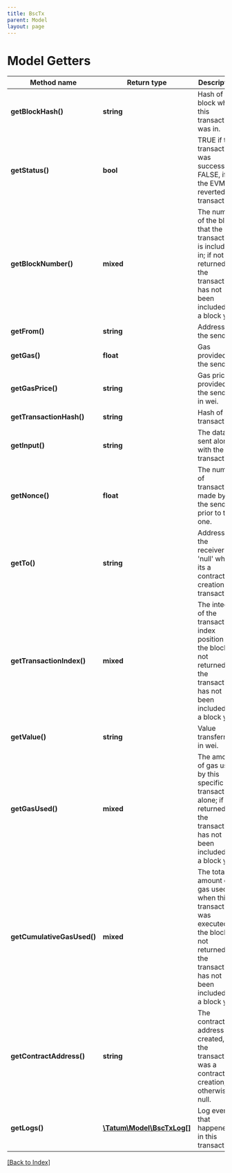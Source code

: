 ```yaml
---
title: BscTx
parent: Model
layout: page
---
```


# Model Getters

Method name | Return type | Description | Notes
------------ | ------------- | ------------- | -------------
**getBlockHash()** | **string** | Hash of the block where this transaction was in. | [optional]
**getStatus()** | **bool** | TRUE if the transaction was successful, FALSE, if the EVM reverted the transaction. | [optional]
**getBlockNumber()** | **mixed** | The number of the block that the transaction is included in; if not returned, the transaction has not been included in a block yet. | [optional]
**getFrom()** | **string** | Address of the sender. | [optional]
**getGas()** | **float** | Gas provided by the sender. | [optional]
**getGasPrice()** | **string** | Gas price provided by the sender in wei. | [optional]
**getTransactionHash()** | **string** | Hash of the transaction. | [optional]
**getInput()** | **string** | The data sent along with the transaction. | [optional]
**getNonce()** | **float** | The number of transactions made by the sender prior to this one. | [optional]
**getTo()** | **string** | Address of the receiver. 'null' when its a contract creation transaction. | [optional]
**getTransactionIndex()** | **mixed** | The integer of the transactions index position in the block; if not returned, the transaction has not been included in a block yet. | [optional]
**getValue()** | **string** | Value transferred in wei. | [optional]
**getGasUsed()** | **mixed** | The amount of gas used by this specific transaction alone; if not returned, the transaction has not been included in a block yet. | [optional]
**getCumulativeGasUsed()** | **mixed** | The total amount of gas used when this transaction was executed in the block; if not returned, the transaction has not been included in a block yet. | [optional]
**getContractAddress()** | **string** | The contract address created, if the transaction was a contract creation, otherwise null. | [optional]
**getLogs()** | [**\Tatum\Model\BscTxLog[]**](BscTxLog.md) | Log events, that happened in this transaction. | [optional]

[[Back to Index]](../index.md)
